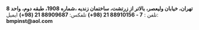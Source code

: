 __تهران، خیابان ولیعصر، بالاتر از زرتشت، ساختمان زندیه ،شماره 1908، طبقه دوم، واحد 8__
تلفن : __7 - 88910156 21 (98+)__
تلفکس: __88909687 21 (98+)__
ایمیل: __bmpinst@aol.com__